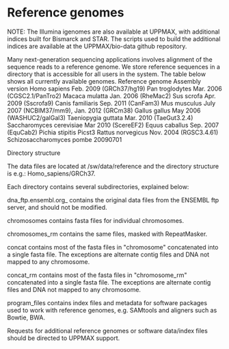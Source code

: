 # Reference genomes

NOTE: The Illumina igenomes are also available at UPPMAX, with additional indices built for Bismarck and STAR.  The scripts used to build the additional indices are available at the UPPMAX/bio-data github repository.

Many next-generation sequencing applications involves alignment of the sequence reads to a reference genome. We store reference sequences in a directory that is accessible for all users in the system. The table below shows all currently available genomes.
Reference genome  Assembly version
Homo sapiens  Feb. 2009 (GRCh37/hg19)
Pan troglodytes  Mar. 2006 (CGSC2.1/PanTro2)
Macaca mulatta  Jan. 2006 (RheMac2)
Sus scrofa  Apr. 2009 (Sscrofa9)
Canis familiaris  Sep. 2011 (CanFam3)
Mus musculus  July 2007 (NCBIM37/mm9), Jan. 2012 (GRCm38)
Gallus gallus  May 2006 (WASHUC2/galGal3)
Taeniopygia guttata  Mar. 2010 (TaeGut3.2.4)
Saccharomyces cerevisiae  Mar 2010 (ScereEF2)
Equus caballus  Sep. 2007 (EquCab2)
Pichia stipitis  Picst3
Rattus norvegicus  Nov. 2004 (RGSC3.4.61)
Schizosaccharomyces pombe  20090701

Directory structure

The data files are located at /sw/data/reference and the directory structure is e.g.: Homo_sapiens/GRCh37.

Each directory contains several subdirectories, explained below:

dna_ftp.ensembl.org_ contains the original data files from the ENSEMBL ftp server, and should not be modified.

chromosomes contains fasta files for individual chromosomes.

chromosomes_rm contains the same files, masked with RepeatMasker.

concat contains most of the fasta files in "chromosome" concatenated into a single fasta file. The exceptions are alternate contig files and DNA not mapped to any chromosome.

concat_rm contains most of the fasta files in "chromosome_rm" concatenated into a single fasta file. The exceptions are alternate contig files and DNA not mapped to any chromosome.

program_files contains index files and metadata for software packages used to work with reference genomes, e.g. SAMtools and aligners such as Bowtie, BWA.

Requests for additional reference genomes or software data/index files should be directed to UPPMAX support.
